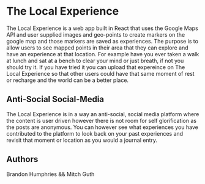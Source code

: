 # The Local Experience
The Local Experience is a web app built in React that uses the Google Maps API and user supplied images and geo-points to create markers on the google map and those markers are saved as experiences. The purpose is to allow users to see mapped points in their area that they can explore and have an experience at that location. For example have you ever taken a walk at lunch and sat at a bench to clear your mind or just breath, if not you should try it. If you have tried it you can upload that expereince on The Local Experience so that other users could have that same moment of rest or recharge and the world can be a better place.

## Anti-Social Social-Media
The Local Experience is in a way an anti-social, social media platform where the content is user driven however there is not room for self glorification as the posts are anonymous. You can however see what experiences you have contributed to the platform to look back on your past experiences and revisit that moment or location as you would a journal entry. 

## Authors
Brandon Humphries && Mitch Guth
